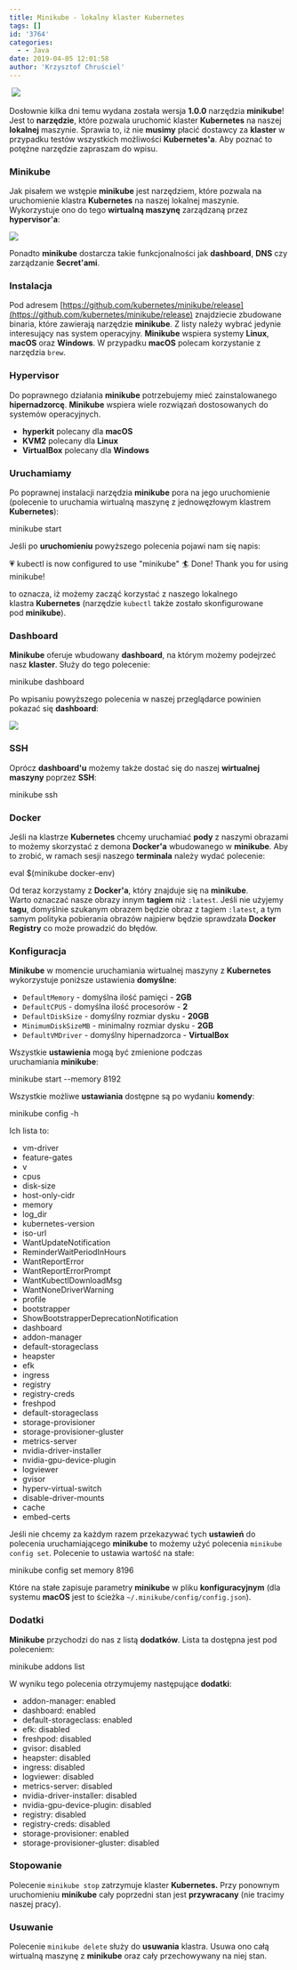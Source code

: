 ```yaml
---
title: Minikube - lokalny klaster Kubernetes
tags: []
id: '3764'
categories:
  - - Java
date: 2019-04-05 12:01:58
author: 'Krzysztof Chruściel'
---
```


 ![](https://codecouple.pl/wp-content/uploads/2019/03/minikube-logo-1024x290.jpg)

Dosłownie kilka dni temu wydana została wersja **1.0.0** narzędzia **minikube**! Jest to **narzędzie**, które pozwala uruchomić klaster **Kubernetes** na naszej **lokalnej** maszynie. Sprawia to, iż nie **musimy** płacić dostawcy za **klaster** w przypadku testów wszystkich możliwości **Kubernetes'a**. Aby poznać to potężne narzędzie zapraszam do wpisu.
<!-- more -->
### Minikube

Jak pisałem we wstępie **minikube** jest narzędziem, które pozwala na uruchomienie klastra **Kubernetes** na naszej lokalnej maszynie. Wykorzystuje ono do tego **wirtualną maszynę** zarządzaną przez **hypervisor'a**:

![](https://codecouple.pl/wp-content/uploads/2019/03/minikube-1024x433.png)

Ponadto **minikube** dostarcza takie funkcjonalności jak **dashboard**, **DNS** czy zarządzanie **Secret'ami**.

### Instalacja

Pod adresem [https://github.com/kubernetes/minikube/release](https://github.com/kubernetes/minikube/release) znajdziecie zbudowane binaria, które zawierają narzędzie **minikube**. Z listy należy wybrać jedynie interesujący nas system operacyjny. **Minikube** wspiera systemy **Linux**, **macOS** oraz **Windows**. W przypadku **macOS** polecam korzystanie z narzędzia `brew`.

### Hypervisor

Do poprawnego działania **minikube** potrzebujemy mieć zainstalowanego **hipernadzorcę**. **Minikube** wspiera wiele rozwiązań dostosowanych do systemów operacyjnych.

*   **hyperkit** polecany dla **macOS**
*   **KVM2** polecany dla **Linux**
*   **VirtualBox** polecany dla **Windows**

### Uruchamiamy

Po poprawnej instalacji narzędzia **minikube** pora na jego uruchomienie (polecenie to uruchamia wirtualną maszynę z jednowęzłowym klastrem **Kubernetes**):

minikube start

Jeśli po **uruchomieniu** powyższego polecenia pojawi nam się napis:

💗  kubectl is now configured to use "minikube"
🏄  Done! Thank you for using minikube!

to oznacza, iż możemy zacząć korzystać z naszego lokalnego klastra **Kubernetes** (narzędzie `kubectl` także zostało skonfigurowane pod **minikube**).

### Dashboard

**Minikube** oferuje wbudowany **dashboard**, na którym możemy podejrzeć nasz **klaster**. Służy do tego polecenie:

minikube dashboard

Po wpisaniu powyższego polecenia w naszej przeglądarce powinien pokazać się **dashboard**:

![](https://codecouple.pl/wp-content/uploads/2019/03/Screen-Shot-2019-03-30-at-18.58.35-1024x611.png)

### SSH

Oprócz **dashboard'u** możemy także dostać się do naszej **wirtualnej maszyny** poprzez **SSH**:

minikube ssh

### Docker

Jeśli na klastrze **Kubernetes** chcemy uruchamiać **pody** z naszymi obrazami to możemy skorzystać z demona **Docker'a** wbudowanego w **minikube**. Aby to zrobić, w ramach sesji naszego **terminala** należy wydać polecenie:

eval $(minikube docker-env)

Od teraz korzystamy z **Docker'a**, który znajduje się na **minikube**. Warto oznaczać nasze obrazy innym **tagiem** niż `:latest`. Jeśli nie użyjemy **tagu**, domyślnie szukanym obrazem będzie obraz z tagiem `:latest`, a tym samym polityka pobierania obrazów najpierw będzie sprawdzała **Docker Registry** co może prowadzić do błędów.

### Konfiguracja

**Minikube** w momencie uruchamiania wirtualnej maszyny z **Kubernetes** wykorzystuje poniższe ustawienia **domyślne**:

*   `DefaultMemory` - domyślna ilość pamięci - **2GB**
*   `DefaultCPUS` - domyślna ilość procesorów - **2**
*   `DefaultDiskSize` - domyślny rozmiar dysku - **20GB**
*   `MinimumDiskSizeMB` - minimalny rozmiar dysku - **2GB**
*   `DefaultVMDriver` - domyślny hipernadzorca - **VirtualBox**

Wszystkie **ustawienia** mogą być zmienione podczas uruchamiania **minikube**:

minikube start --memory 8192

Wszystkie możliwe **ustawiania** dostępne są po wydaniu **komendy**:

minikube config -h

Ich lista to:

*   vm-driver
*   feature-gates
*   v
*   cpus
*   disk-size
*   host-only-cidr
*   memory
*   log\_dir
*   kubernetes-version
*   iso-url
*   WantUpdateNotification
*   ReminderWaitPeriodInHours
*   WantReportError
*   WantReportErrorPrompt
*   WantKubectlDownloadMsg
*   WantNoneDriverWarning
*   profile
*   bootstrapper
*   ShowBootstrapperDeprecationNotification
*   dashboard
*   addon-manager
*   default-storageclass
*   heapster
*   efk
*   ingress
*   registry
*   registry-creds
*   freshpod
*   default-storageclass
*   storage-provisioner
*   storage-provisioner-gluster
*   metrics-server
*   nvidia-driver-installer
*   nvidia-gpu-device-plugin
*   logviewer
*   gvisor
*   hyperv-virtual-switch
*   disable-driver-mounts
*   cache
*   embed-certs

Jeśli nie chcemy za każdym razem przekazywać tych **ustawień** do polecenia uruchamiającego **minikube** to możemy użyć polecenia `minikube config set`. Polecenie to ustawia wartość na stałe:

minikube config set memory 8196

Które na stałe zapisuje parametry **minikube** w pliku **konfiguracyjnym** (dla systemu **macOS** jest to ścieżka `~/.minikube/config/config.json`).

### Dodatki

**Minikube** przychodzi do nas z listą **dodatków**. Lista ta dostępna jest pod poleceniem:

minikube addons list

W wyniku tego polecenia otrzymujemy następujące **dodatki**:

*   addon-manager: enabled
*   dashboard: enabled
*   default-storageclass: enabled
*   efk: disabled
*   freshpod: disabled
*   gvisor: disabled
*   heapster: disabled
*   ingress: disabled
*   logviewer: disabled
*   metrics-server: disabled
*   nvidia-driver-installer: disabled
*   nvidia-gpu-device-plugin: disabled
*   registry: disabled
*   registry-creds: disabled
*   storage-provisioner: enabled
*   storage-provisioner-gluster: disabled

### Stopowanie

Polecenie `minikube stop` zatrzymuje klaster **Kubernetes.** Przy ponownym uruchomieniu **minikube** cały poprzedni stan jest **przywracany** (nie tracimy naszej pracy).

### Usuwanie

Polecenie `minikube delete` służy do **usuwania** klastra. Usuwa ono całą wirtualną maszynę z **minikube** oraz cały przechowywany na niej stan.